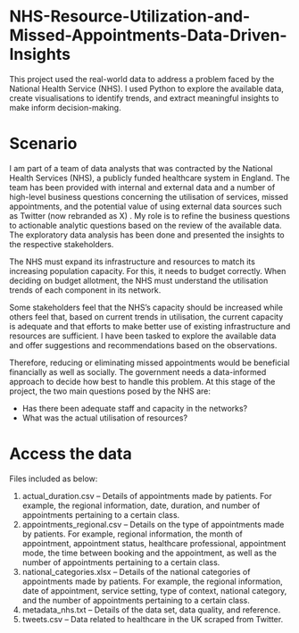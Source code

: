 # NHS-Resource-Utilization-and-Missed-Appointments-Data-Driven-Insights
This project used the real-world data to address a problem faced by the National Health Service (NHS). I used Python to explore the available data, create visualisations to identify trends, and extract meaningful insights to make inform decision-making. 

# Scenario
I am part of a team of data analysts that was contracted by the National Health Services (NHS), a publicly funded healthcare system in England. The team has been provided with internal and external data and a number of high-level business questions  concerning the utilisation of services, missed appointments, and the potential value of using external data sources such as Twitter (now rebranded as X) . My role is to refine the business questions to actionable analytic questions based on the review of the available data. The exploratory data analysis has been done and presented the insights to the respective stakeholders.

The NHS must expand its infrastructure and resources to match its increasing population capacity. For this, it needs to budget correctly. When deciding on budget allotment, the NHS must understand the utilisation trends of each component in its network.

Some stakeholders feel that the NHS’s capacity should be increased while others feel that, based on current trends in utilisation, the current capacity is adequate and that efforts to make better use of existing infrastructure and resources are sufficient. I have been tasked to explore the available data and offer suggestions and recommendations based on the observations.

Therefore, reducing or eliminating missed appointments would be beneficial financially as well as socially. The government needs a data-informed approach to decide how best to handle this problem. At this stage of the project, the two main questions posed by the NHS are:

- Has there been adequate staff and capacity in the networks?
- What was the actual utilisation of resources?

# Access the data
Files included as below: 

1. actual_duration.csv – Details of appointments made by patients. For example, the regional information, date, duration, and number of appointments pertaining to a certain class.
2. appointments_regional.csv – Details on the type of appointments made by patients. For example, regional information, the month of appointment, appointment status, healthcare professional, appointment mode, the time between booking and the appointment, as well as the number of appointments pertaining to a certain class.
3. national_categories.xlsx – Details of the national categories of appointments made by patients. For example, the regional information, date of appointment, service setting, type of context, national category, and the number of appointments pertaining to a certain class.
4. metadata_nhs.txt – Details of the data set, data quality, and reference.
5. tweets.csv – Data related to healthcare in the UK scraped from Twitter.
